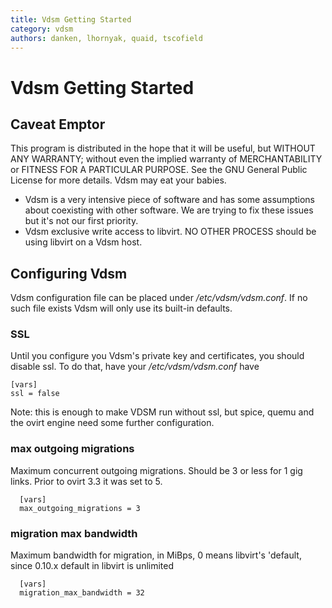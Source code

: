 ```yaml
---
title: Vdsm Getting Started
category: vdsm
authors: danken, lhornyak, quaid, tscofield
---
```


# Vdsm Getting Started

## Caveat Emptor

This program is distributed in the hope that it will be useful, but WITHOUT ANY WARRANTY; without even the implied warranty of MERCHANTABILITY or FITNESS FOR A PARTICULAR PURPOSE. See the GNU General Public License for more details. Vdsm may eat your babies.

*   Vdsm is a very intensive piece of software and has some assumptions about coexisting with other software. We are trying to fix these issues but it's not our first priority.
*   Vdsm exclusive write access to libvirt. NO OTHER PROCESS should be using libvirt on a Vdsm host.

## Configuring Vdsm

Vdsm configuration file can be placed under */etc/vdsm/vdsm.conf*. If no such file exists Vdsm will only use its built-in defaults.

### SSL

Until you configure you Vdsm's private key and certificates, you should disable ssl. To do that, have your */etc/vdsm/vdsm.conf* have

    [vars]
    ssl = false

Note: this is enough to make VDSM run without ssl, but spice, quemu and the ovirt engine need some further configuration.

### max outgoing migrations

Maximum concurrent outgoing migrations. Should be 3 or less for 1 gig links. Prior to ovirt 3.3 it was set to 5.

      [vars]
      max_outgoing_migrations = 3

### migration max bandwidth

Maximum bandwidth for migration, in MiBps, 0 means libvirt's 'default, since 0.10.x default in libvirt is unlimited

      [vars]
      migration_max_bandwidth = 32

